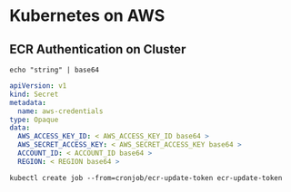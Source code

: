 # **Kubernetes on AWS**

## **ECR Authentication on Cluster**

```
echo "string" | base64
```

``` yaml
apiVersion: v1
kind: Secret
metadata:
  name: aws-credentials
type: Opaque
data:
  AWS_ACCESS_KEY_ID: < AWS_ACCESS_KEY_ID base64 >
  AWS_SECRET_ACCESS_KEY: < AWS_SECRET_ACCESS_KEY base64 >
  ACCOUNT_ID: < ACCOUNT_ID base64 >
  REGION: < REGION base64 >
```

```
kubectl create job --from=cronjob/ecr-update-token ecr-update-token 
```

